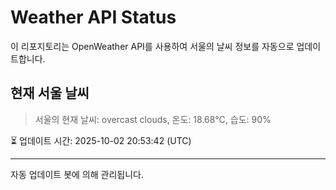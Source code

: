 
# Weather API Status

이 리포지토리는 OpenWeather API를 사용하여 서울의 날씨 정보를 자동으로 업데이트합니다.

## 현재 서울 날씨
> 서울의 현재 날씨: overcast clouds, 온도: 18.68°C, 습도: 90%

⏳ 업데이트 시간: 2025-10-02 20:53:42 (UTC)

---
자동 업데이트 봇에 의해 관리됩니다.
